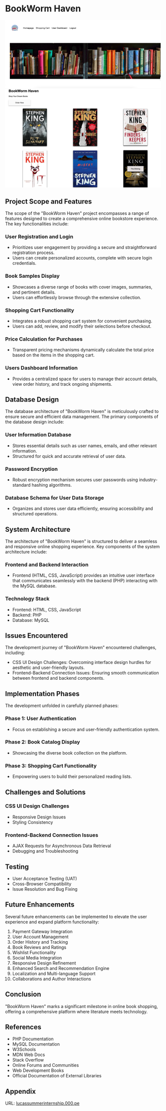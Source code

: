 # BookWorm Haven
![Image Description](https://github.com/lucasstranger1/Prototype-Onlinebookstore/raw/main/homepagePicture1.png)
![Image Description](https://github.com/lucasstranger1/Prototype-Onlinebookstore/raw/main/homepagePicture3.png)




## Project Scope and Features

The scope of the "BookWorm Haven" project encompasses a range of features designed to create a comprehensive online bookstore experience. The key functionalities include:

### User Registration and Login
- Prioritizes user engagement by providing a secure and straightforward registration process.
- Users can create personalized accounts, complete with secure login credentials.

### Book Samples Display
- Showcases a diverse range of books with cover images, summaries, and pertinent details.
- Users can effortlessly browse through the extensive collection.

### Shopping Cart Functionality
- Integrates a robust shopping cart system for convenient purchasing.
- Users can add, review, and modify their selections before checkout.

### Price Calculation for Purchases
- Transparent pricing mechanisms dynamically calculate the total price based on the items in the shopping cart.

### Users Dashboard Information
- Provides a centralized space for users to manage their account details, view order history, and track ongoing shipments.

## Database Design

The database architecture of "BookWorm Haven" is meticulously crafted to ensure secure and efficient data management. The primary components of the database design include:

### User Information Database
- Stores essential details such as user names, emails, and other relevant information.
- Structured for quick and accurate retrieval of user data.

### Password Encryption
- Robust encryption mechanism secures user passwords using industry-standard hashing algorithms.

### Database Schema for User Data Storage
- Organizes and stores user data efficiently, ensuring accessibility and structured operations.

## System Architecture

The architecture of "BookWorm Haven" is structured to deliver a seamless and responsive online shopping experience. Key components of the system architecture include:

### Frontend and Backend Interaction
- Frontend (HTML, CSS, JavaScript) provides an intuitive user interface that communicates seamlessly with the backend (PHP) interacting with the MySQL database.

### Technology Stack
- Frontend: HTML, CSS, JavaScript
- Backend: PHP
- Database: MySQL

## Issues Encountered

The development journey of "BookWorm Haven" encountered challenges, including:

- CSS UI Design Challenges: Overcoming interface design hurdles for aesthetic and user-friendly layouts.
- Frontend-Backend Connection Issues: Ensuring smooth communication between frontend and backend components.

## Implementation Phases

The development unfolded in carefully planned phases:

### Phase 1: User Authentication
- Focus on establishing a secure and user-friendly authentication system.

### Phase 2: Book Catalog Display
- Showcasing the diverse book collection on the platform.

### Phase 3: Shopping Cart Functionality
- Empowering users to build their personalized reading lists.

## Challenges and Solutions

### CSS UI Design Challenges
- Responsive Design Issues
- Styling Consistency

### Frontend-Backend Connection Issues
- AJAX Requests for Asynchronous Data Retrieval
- Debugging and Troubleshooting

## Testing

- User Acceptance Testing (UAT)
- Cross-Browser Compatibility
- Issue Resolution and Bug Fixing

## Future Enhancements

Several future enhancements can be implemented to elevate the user experience and expand platform functionality:

1. Payment Gateway Integration
2. User Account Management
3. Order History and Tracking
4. Book Reviews and Ratings
5. Wishlist Functionality
6. Social Media Integration
7. Responsive Design Refinement
8. Enhanced Search and Recommendation Engine
9. Localization and Multi-language Support
10. Collaborations and Author Interactions

## Conclusion

"BookWorm Haven" marks a significant milestone in online book shopping, offering a comprehensive platform where literature meets technology.

## References

- PHP Documentation
- MySQL Documentation
- W3Schools
- MDN Web Docs
- Stack Overflow
- Online Forums and Communities
- Web Development Books
- Official Documentation of External Libraries

## Appendix

URL: [lucassummerinternship.000.pe](https://lucassummerinternship.000.pe)
